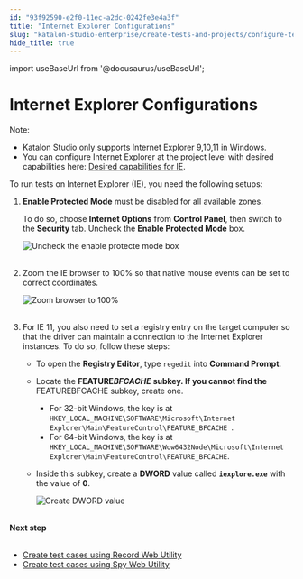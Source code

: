```yaml
---
id: "93f92590-e2f0-11ec-a2dc-0242fe3e4a3f"
title: "Internet Explorer Configurations"
slug: "katalon-studio-enterprise/create-tests-and-projects/configure-test-cases/web-testing/internet-explorer-configurations"
hide_title: true
---
```

import useBaseUrl from '@docusaurus/useBaseUrl';


# <a id="id" class="anchor_top_offset"/><a id="ariaid-title1" class="anchor_top_offset"/>Internet Explorer Configurations

<div xmlns="http://www.w3.org/1999/xhtml" className="note note note_note"><span className="note__title">Note:</span> 
  <ul className="ul"><li className="li">Katalon Studio only supports Internet Explorer 9,10,11 in Windows.</li><li className="li">You can configure Internet Explorer at the project level with desired capabilities here: <a className="xref" href="/docs/legacy/katalon-studio-enterprise/create-tests-and-projects/configure-test-cases/desired-capabilities/set-up-desired-capabilities-for-webui-testing#id_7">Desired capabilities for IE</a>.
    </li></ul>
</div>
<p xmlns="http://www.w3.org/1999/xhtml" className="p">To run tests on Internet Explorer (IE), you need the following setups:</p> 
<ol xmlns="http://www.w3.org/1999/xhtml" className="ol"><li className="li">     <p className="p"> <strong className="ph b">Enable Protected Mode</strong> must be disabled for all available zones. </p>     <p className="p">To do so, choose <strong className="ph b">Internet Options</strong> from <strong className="ph b">Control Panel</strong>, then switch to the <strong className="ph b">Security</strong> tab. Uncheck the <strong className="ph b">Enable Protected Mode</strong> box.</p>     <p className="p"> <img className="image" src={useBaseUrl("https://github.com/katalon-studio/docs-images/raw/master/katalon-studio/docs/internet-explorer-configurations/cypgm2bz42y8.png")} alt="Uncheck the enable protecte mode box" /><br /><br />     </p>   </li><li className="li">     <p className="p">Zoom the IE browser to 100% so that native mouse events can be set to correct coordinates.</p>     <p className="p"> <img className="image" src={useBaseUrl("https://github.com/katalon-studio/docs-images/raw/master/katalon-studio/docs/internet-explorer-configurations/image2017-2-20-153A123A18.png")} alt="Zoom browser to 100%" /><br /><br />     </p>   </li><li className="li">     <p className="p">For IE 11, you also need to set a registry entry on the target computer so that the driver can maintain a connection to the Internet Explorer instances. To do so, follow these steps:</p>     <ul className="ul"><li className="li">         <p className="p">To open the <strong className="ph b">Registry Editor</strong>, type <code className="ph codeph">regedit</code> into <strong className="ph b">Command Prompt</strong>.</p>       </li><li className="li">         <p className="p">Locate the <strong className="ph b">FEATURE<em className="ph i">BFCACHE</em> subkey. If you cannot find the </strong>FEATUREBFCACHE subkey, create one.</p>         <ul className="ul"><li className="li">For 32-bit Windows, the key is at <code className="ph codeph">HKEY_LOCAL_MACHINE\SOFTWARE\Microsoft\Internet Explorer\Main\FeatureControl\FEATURE_BFCACHE </code>.</li><li className="li">For 64-bit Windows, the key is at <code className="ph codeph">HKEY_LOCAL_MACHINE\SOFTWARE\Wow6432Node\Microsoft\Internet Explorer\Main\FeatureControl\FEATURE_BFCACHE</code>. </li></ul>       </li><li className="li">         <p className="p">Inside this subkey, create a <strong className="ph b">DWORD</strong> value called <strong className="ph b"> <code className="ph codeph">iexplore.exe</code></strong> with the value of <strong className="ph b">0</strong>.</p>         <p className="p"> <img className="image" src={useBaseUrl("https://github.com/katalon-studio/docs-images/raw/master/katalon-studio/docs/internet-explorer-configurations/image2016-10-24-163A143A28.png")} alt="Create DWORD value" /><br /><br /></p>       </li></ul>   </li></ol> 
<nav xmlns="http://www.w3.org/1999/xhtml" role="navigation" className="related-links"><div className="linklist"><strong>Next step</strong><br /><br /><ul className="linklist"><li className="linklist"><a className="link" href="/docs/legacy/katalon-studio-enterprise/test-design/web-test-design/web-record-and-spy-utilities/record-web-utility">Create test cases using Record Web Utility</a></li><li className="linklist"><a className="link" href="/docs/legacy/katalon-studio-enterprise/test-design/web-test-design/web-record-and-spy-utilities/spy-web-utility">Create test cases using Spy Web Utility</a></li></ul></div></nav> 
